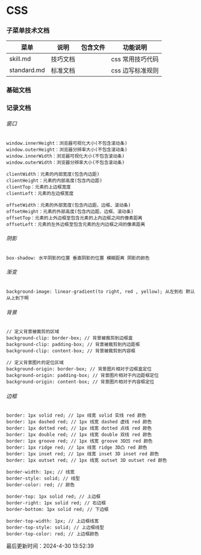 <!--
 * @Description: css使用规范
 * @Author: panrui
 * @Date: 2023-04-25 08:57:17
 * @LastEditTime: 2023-11-14 10:57:09
 * @LastEditors: panrui
 * 不忘初心,不负梦想
-->

# CSS

### 子菜单技术文档

| 菜单        | 说明     | 包含文件 | 功能说明         |
| ----------- | -------- | -------- | ---------------- |
| skill.md    | 技巧文档 |          | css 常用技巧代码 |
| standard.md | 标准文档 |          | css 边写标准规则 |

### 基础文档

### 记录文档

###### 窗口

```
window.innerHeight：浏览器可视化大小(不包含滚动条)
window.outerHeight：浏览器分辨率大小(不包含滚动条)
window.innerWidth：浏览器可视化大小(不包含滚动条)
window.outerWidth：浏览器分辨率大小(不包含滚动条)

clientWidth：元素的内部宽度(包含内边距)
clientHeight：元素的内部高度(包含内边距)
clientTop：元素的上边框宽度
clientLeft：元素的左边框宽度

offsetWidth：元素的外部宽度(包含内边距、边框、滚动条)
offsetHeight：元素的外部高度(包含内边距、边框、滚动条)
offsetTop：元素的上外边框至包含元素的上内边框之间的像素距离
offsetLeft：元素的左外边框至包含元素的左内边框之间的像素距离
```

###### 阴影

```
box-shadow: 水平阴影的位置 垂直阴影的位置 模糊距离 阴影的颜色
```

###### 渐变

```
background-image: linear-gradient(to right, red , yellow); 从左到右 默认从上到下啊

```

###### 背景

```
// 定义背景被裁剪的区域
background-clip: border-box; // 背景被裁剪到边框盒
background-clip: padding-box; // 背景被裁剪到内边距框
background-clip: content-box; // 背景被裁剪到内容框

// 定义背景图片的定位区域
background-origin: border-box; // 背景图片相对于边框盒定位
background-origin: padding-box; // 背景图片相对于内边距框定位
background-origin: content-box; // 背景图片相对于内容框定位
```

###### 边框

```
border: 1px solid red; // 1px 线宽 solid 实线 red 颜色
border: 1px dashed red; // 1px 线宽 dashed 虚线 red 颜色
border: 1px dotted red; // 1px 线宽 dotted 点线 red 颜色
border: 1px double red; // 1px 线宽 double 双线 red 颜色
border: 1px groove red; // 1px 线宽 groove 3D凹 red 颜色
border: 1px ridge red; // 1px 线宽 ridge 3D凸 red 颜色
border: 1px inset red; // 1px 线宽 inset 3D inset red 颜色
border: 1px outset red; // 1px 线宽 outset 3D outset red 颜色

border-width: 1px; // 线宽
border-style: solid; // 线型
border-color: red; // 颜色

border-top: 1px solid red; // 上边框
border-right: 1px solid red; // 右边框
border-bottom: 1px solid red; // 下边框

border-top-width: 1px; // 上边框线宽
border-top-style: solid; // 上边框线型
border-top-color: red; // 上边框颜色

```

最后更新时间：2024-4-30 13:52:39